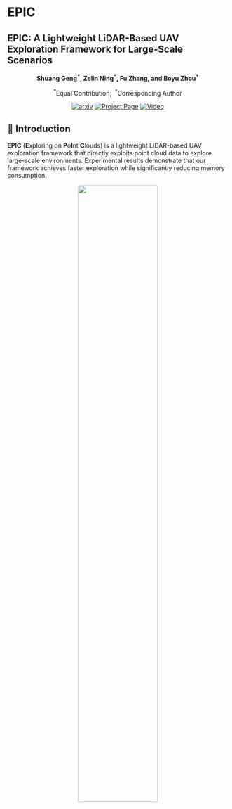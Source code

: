 # EPIC

##  EPIC: A Lightweight LiDAR-Based UAV Exploration Framework for Large-Scale Scenarios
<div align="center">
  <strong>
        Shuang Geng<sup>*</sup>,
        Zelin Ning<sup>*</sup>,
        Fu Zhang, and
        Boyu Zhou<sup>†</sup>
  </strong>
  <p>
    <sup>*</sup>Equal Contribution;&nbsp;
    <sup>†</sup>Corresponding Author
  </p>
  <a href='https://arxiv.org/pdf/2410.14203.pdf'><img src='https://img.shields.io/badge/arXiv-2410.14203-red' alt='arxiv'></a>
  <a href='https://github.com/SYSU-STAR/EPIC/'><img src='https://img.shields.io/badge/Project_Page-EPIC-green' alt='Project Page'></a>
  <a href="[https://www.bilibili.com/video/BV1Fr421j7oC/?spm_id_from=333.999.0.0&vd_source=0af61c122e5e37c944053b57e313025a](https://www.bilibili.com/video/BV1nrx5eaESY/?spm_id_from=333.1387.homepage.video_card.click&vd_source=07945b0b56417e213633c9332f4f4716)"><img alt="Video" src="https://img.shields.io/badge/BiliBili-Video-purple"/></a>
</div>

## 📜 Introduction
**EPIC** (**E**xploring on **P**o**I**nt **C**louds) is a lightweight LiDAR-based UAV exploration framework that directly exploits point cloud data to explore large-scale environments. Experimental results demonstrate that our framework achieves faster exploration while significantly reducing memory consumption.

<p align="center">
  <img src="misc/campus-min.gif" width = 60% height = 60%/>
</p>

